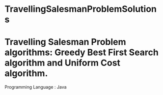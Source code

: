# TravellingSalesmanProblemSolutions
Travelling Salesman Problem algorithms: Greedy Best First Search algorithm and Uniform Cost algorithm.
======================================================================================================
Programming Language : Java
